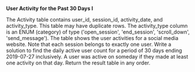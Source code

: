 **User Activity for the Past 30 Days I**

The Activity table contains user_id, session_id, activity_date, and activity_type.
This table may have duplicate rows.
The activity_type column is an ENUM (category) of type ('open_session', 'end_session', 'scroll_down', 'send_message').
The table shows the user activities for a social media website. 
Note that each session belongs to exactly one user.
Write a solution to find the daily active user count for a period of 30 days ending 2019-07-27 inclusively. 
A user was active on someday if they made at least one activity on that day.
Return the result table in any order.
